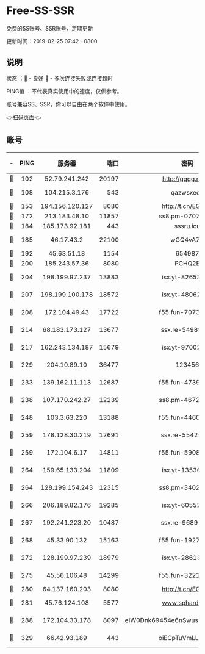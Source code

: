 # Free-SS-SSR

免费的SS账号、SSR账号，定期更新

更新时间：2019-02-25 07:42 +0800

## 说明

状态     ：🙂 - 良好 🙁 - 多次连接失败或连接超时

PING值   ：不代表真实使用中的速度，仅供参考。

账号兼容SS、SSR，你可以自由在两个软件中使用。

👉[扫码页面](https://liesauer.github.io/free-ss-ssr.github.io/)👈

## 账号

|-|PING|服务器|端口|密码|加密方式|区域|
|:----:|:----:|:-----:|-----:|:----:|:----:|:----:|
|🙂|102|52.79.241.242|20197|http://gggg.rocks|chacha20|KR|
|🙂|108|104.215.3.176|543|qazwsxedc|aes-256-gcm|JP|
|🙂|153|194.156.120.127|8080|http://t.cn/EGJIyrl|rc4-md5|RU|
|🙂|172|213.183.48.10|11857|ss8.pm-07077864|rc4-md5|RU|
|🙂|184|185.173.92.181|443|sssru.icu|rc4-md5|RU|
|🙂|185|46.17.43.2|22100|wGQ4vA7D|aes-256-gcm|RU|
|🙂|192|45.63.51.18|1154|654987|chacha20|US|
|🙂|200|185.243.57.36|8080|PCHQ2E|rc4-md5|US|
|🙂|204|198.199.97.237|13883|isx.yt-82653144|aes-256-cfb|US|
|🙂|207|198.199.100.178|18572|isx.yt-48062937|aes-256-cfb|US|
|🙂|208|172.104.49.43|17722|f55.fun-70732779|aes-256-cfb|SG|
|🙂|214|68.183.173.127|13677|ssx.re-54989679|aes-256-cfb|US|
|🙂|217|162.243.134.187|15679|isx.yt-97002666|aes-256-cfb|US|
|🙂|229|204.10.89.10|36477|123456|aes-256-cfb|US|
|🙂|233|139.162.11.113|12687|f55.fun-47392375|aes-256-cfb|SG|
|🙂|238|107.170.242.27|12239|ss8.pm-46728067|aes-256-cfb|US|
|🙂|248|103.3.63.220|13188|f55.fun-44609917|aes-256-cfb|SG|
|🙂|259|178.128.30.219|12691|ssx.re-55425348|aes-256-cfb|SG|
|🙂|259|172.104.6.17|14811|f55.fun-59087446|aes-256-cfb|US|
|🙂|264|159.65.133.204|11809|isx.yt-13536858|aes-256-cfb|SG|
|🙂|264|128.199.154.243|12315|ss8.pm-34025795|aes-256-cfb|SG|
|🙂|266|206.189.82.176|19285|isx.yt-60552819|aes-256-cfb|SG|
|🙂|267|192.241.223.20|10487|ssx.re-96891906|aes-256-cfb|US|
|🙂|268|45.33.90.132|15163|f55.fun-19270599|aes-256-cfb|US|
|🙂|272|128.199.97.239|18979|isx.yt-28613009|aes-256-cfb|SG|
|🙂|275|45.56.106.48|14299|f55.fun-32217905|aes-256-cfb|US|
|🙂|280|64.137.160.203|8080|http://t.cn/EGJIyrl|rc4-md5|CA|
|🙂|281|45.76.124.108|5577|www.sphard.com|aes-256-cfb|AU|
|🙂|288|172.104.33.178|8097|eIW0Dnk69454e6nSwuspv9DmS201tQ0D|aes-256-cfb|SG|
|🙂|329|66.42.93.189|443|oiECpTuVmLLxk4Ts|aes-256-cfb|US|
